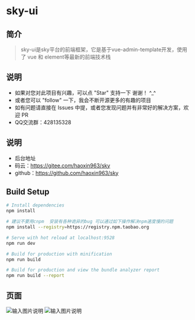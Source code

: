 # sky-ui

## 简介
> sky-ui是sky平台的前端框架，它是基于vue-admin-template开发，使用了 vue 和 element等最新的前端技术栈

## 说明
- 如果对您对此项目有兴趣，可以点 "Star" 支持一下 谢谢！ ^_^
- 或者您可以 "follow" 一下，我会不断开源更多的有趣的项目
- 如有问题请直接在 Issues 中提，或者您发现问题并有非常好的解决方案，欢迎 PR
- QQ交流群：428135328

## 说明
- 后台地址
- 码云：https://gitee.com/haoxin963/sky
- github：https://github.com/haoxin963/sky
## Build Setup

```bash
# Install dependencies
npm install

# 建议不要用cnpm  安装有各种诡异的bug 可以通过如下操作解决npm速度慢的问题
npm install --registry=https://registry.npm.taobao.org

# Serve with hot reload at localhost:9528
npm run dev

# Build for production with minification
npm run build

# Build for production and view the bundle analyzer report
npm run build --report
```
## 页面
![输入图片说明](https://images.gitee.com/uploads/images/2018/1116/111416_99b7e725_1207662.png "TIM截图20181116110704.png")
![输入图片说明](https://images.gitee.com/uploads/images/2018/1116/111430_f9514e3f_1207662.png "TIM截图20181116110611.png")
